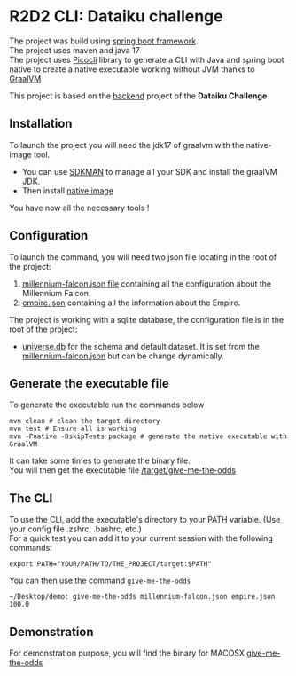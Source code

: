 # R2D2 CLI: Dataiku challenge

The project was build using [spring boot framework](https://spring.io/projects/spring-boot).  
The project uses maven and java 17  
The project uses [Picocli](https://picocli.info/) library to generate a CLI with Java and spring boot native to create a native executable working without JVM thanks to [GraalVM](https://www.graalvm.org/)

This project is based on the [backend](https://github.com/HugoISEP/Dataiku-millenium-falcon-challenge-Backend) project of the **Dataiku Challenge**

## Installation

To launch the project you will need the jdk17 of graalvm with the native-image tool.  
- You can use [SDKMAN](https://sdkman.io/install) to manage all your SDK and install the graalVM JDK.
- Then install [native image](https://www.graalvm.org/22.0/reference-manual/native-image/#install-native-image)  

You have now all the necessary tools !

## Configuration

To launch the command, you will need two json file locating in the root of the project:
1. [millennium-falcon.json file](./millennium-falcon.json) containing all the configuration about the Millennium Falcon.
2. [empire.json](./empire.json) containing all the information about the Empire.

The project is working with a sqlite database, the configuration file is in the root of the project:
- [universe.db](universe.db) for the schema and default dataset. It is set from the [millennium-falcon.json](./millennium-falcon.json) but can be change dynamically.


## Generate the executable file

To generate the executable run the commands below
```shell
mvn clean # clean the target directory
mvn test # Ensure all is working
mvn -Pnative -DskipTests package # generate the native executable with GraalVM
```
It can take some times to generate the binary file.  
You will then get the executable file [/target/give-me-the-odds](./target/give-me-the-odds)

## The CLI
To use the CLI, add the executable's directory to your PATH variable. (Use your config file .zshrc, .bashrc, etc.)  
For a quick test you can add it to your current session with the following commands:
```shell
export PATH="YOUR/PATH/TO/THE_PROJECT/target:$PATH"
```
You can then use the command `give-me-the-odds`

```shell
~/Desktop/demo: give-me-the-odds millennium-falcon.json empire.json 
100.0
```

## Demonstration
For demonstration purpose, you will find the binary for MACOSX [give-me-the-odds](give-me-the-odds)
